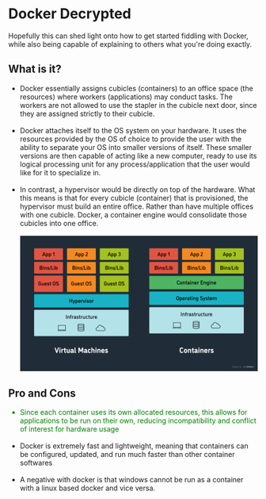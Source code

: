 <h1>Docker Decrypted</h1>
  <div>
    Hopefully this can shed light onto how to get started fiddling with Docker, while also being capable of explaining to others what you're doing exactly. 
 
  </div>
  
<h2>What is it?</h2>
<ul>
  <li>
    Docker essentially assigns cubicles (containers) to an office space (the resources) where workers (applications) may conduct tasks.
    The workers are not allowed to use the stapler in the cubicle next door, since they are assigned strictly to their cubicle.
  </li>
  <br>
  <li>
    Docker attaches itself to the OS system on your hardware. It uses the resources provided by the OS of choice to provide the user with the ability to separate your OS into smaller versions of itself.
    These smaller versions are then capable of acting like a new computer, ready to use its logical processing unit for any process/application that the user would like for it to specialize in.
  </li>
  <br>
  <li>
    In contrast, a hypervisor would be directly on top of the hardware. What this means is that for every cubicle (container) that is provisioned, the hypervisor must build an entire office. Rather than have multiple    
    offices with one cubicle. Docker, a container engine would consolidate those cubicles into one office. 
  </li>
  <br>
  <a href="https://www.virtasant.com/blog/hypervisors-a-comprehensive-guide"><img src = "VMorContainer.png" alt = "picture comparing VM versus Container engines"></a>
</ul>

<h2>Pro and Cons</h2>
<ul>
  <li style="color: green">
    Since each container uses its own allocated resources, this allows for applications to be run on their own, reducing incompatibility and conflict of interest for hardware usage
  </li>
  <br>
  <li>
    Docker is extremely fast and lightweight, meaning that containers can be configured, updated, and run much faster than other container softwares
  </li>
  <br>
  <li>
    A negative with docker is that windows cannot be run as a container with a linux based docker and vice versa.
  </li>
</ul>
